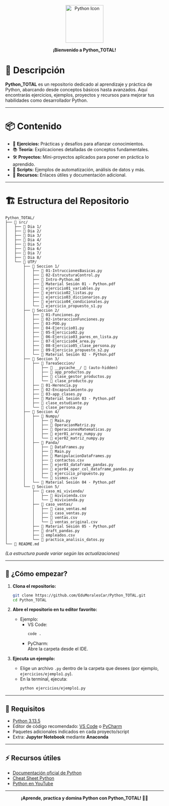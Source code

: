
<p align="center">
  <img src="https://cdn.jsdelivr.net/gh/devicons/devicon/icons/python/python-original.svg" alt="Python Icon" width="120">
</p>

<p align="center">
  <b>¡Bienvenido a Python_TOTAL!</b>
</p>

# 🚀 Descripción

**Python_TOTAL** es un repositorio dedicado al aprendizaje y práctica de Python, abarcando desde conceptos básicos hasta avanzados. Aquí encontrarás ejercicios, ejemplos, proyectos y recursos para mejorar tus habilidades como desarrollador Python.

---

# 📦 Contenido

- 📝 **Ejercicios:** Prácticas y desafíos para afianzar conocimientos.
- 📚 **Teoría:** Explicaciones detalladas de conceptos fundamentales.
- 🛠️ **Proyectos:** Mini-proyectos aplicados para poner en práctica lo aprendido.
- 🧪 **Scripts:** Ejemplos de automatización, análisis de datos y más.
- 🔗 **Recursos:** Enlaces útiles y documentación adicional.

---

# 🏗️ Estructura del Repositorio

```
Python_TOTAL/
├── 📁 src/
│   ├── 📁 Dia 1/
│   ├── 📁 Dia 2/
│   ├── 📁 Dia 3/
│   ├── 📁 Dia 4/
│   ├── 📁 Dia 5/
│   ├── 📁 Dia 6/
│   ├── 📁 Dia 7/
│   ├── 📁 Dia 8/
│   └── 📁 UTP/
│       ├── 📁 Seccion 1/
│       │   ├── 🐍 01-IntruccionesBasicas.py
│       │   ├── 🐍 02-EstrucuturaControl.py
│       │   ├── 📝 Intro-Python.md
│       │   ├── 📕 Material Sesión 01 - Python.pdf
│       │   ├── 🐍 ejercicio01_variables.py
│       │   ├── 🐍 ejercicio02_listas.py
│       │   ├── 🐍 ejercicio03_diccionarios.py
│       │   ├── 🐍 ejercicio04_condicionales.py
│       │   └── 🐍 ejercicio_propuesto_s1.py
│       ├── 📁 Seccion 2/
│       │   ├── 🐍 01-Funciones.py
│       │   ├── 🐍 02-interaccionFunciones.py
│       │   ├── 🐍 03-POO.py
│       │   ├── 🐍 04-Ejercicio01.py
│       │   ├── 🐍 05-Ejercicio02.py
│       │   ├── 🐍 06-Ejercicio03_pares_en_lista.py
│       │   ├── 🐍 07-Ejercicio04_area.py
│       │   ├── 🐍 08-Ejercicio05_clase_persona.py
│       │   ├── 🐍 09-Ejercicio_propuesto_s2.py
│       │   └── 📕 Material Sesión 02 - Python.pdf
│       ├── 📁 Seccion 3/
│       │   ├── 📁 TareaSeccion/
│       │   │   ├── 📁 __pycache__/ 🚫 (auto-hidden)
│       │   │   ├── 🐍 app_productos.py
│       │   │   ├── 🐍 clase_gestor_productos.py
│       │   │   └── 🐍 clase_producto.py
│       │   ├── 🐍 01-Herencia.py
│       │   ├── 🐍 02-Encapsulamiento.py
│       │   ├── 🐍 03-app_clases.py
│       │   ├── 📕 Material Sesión 03 - Python.pdf
│       │   ├── 🐍 clase_estudiante.py
│       │   └── 🐍 clase_persona.py
│       ├── 📁 Seccion 4/
│       │   ├── 📁 Numpy/
│       │   │   ├── 🐍 Main.py
│       │   │   ├── 🐍 OperacionMatriz.py
│       │   │   ├── 🐍 OperacionesMatematicas.py
│       │   │   ├── 🐍 ejer01_array_numpy.py
│       │   │   └── 🐍 ejer02_matriz_numpy.py
│       │   ├── 📁 Panda/
│       │   │   ├── 🐍 DataFrames.py
│       │   │   ├── 🐍 Main.py
│       │   │   ├── 🐍 ManipulacionDataFrames.py
│       │   │   ├── 📄 contactos.csv
│       │   │   ├── 🐍 ejer03_dataframe_pandas.py
│       │   │   ├── 🐍 ejer04_oper_col_dataframe_pandas.py
│       │   │   ├── 🐍 ejercicio_propuesto.py
│       │   │   └── 📄 sismos.csv
│       │   └── 📕 Material Sesión 04 - Python.pdf
│       └── 📁 Seccion 5/
│           ├── 📁 caso_mi_vivienda/
│           │   ├── 📄 mivivienda.csv
│           │   └── 🐍 mivivienda.py
│           ├── 📁 caso_ventas/
│           │   ├── 📝 caso_ventas.md
│           │   ├── 🐍 caso_ventas.py
│           │   ├── 📄 ventas.csv
│           │   └── 📄 ventas_original.csv
│           ├── 📕 Material Sesión 05 - Python.pdf
│           ├── 🐍 draft_pandas.py
│           ├── 📄 empleados.csv
│           └── 🐍 practica_analisis_datos.py
└── 📖 README.md
```
*(La estructura puede variar según las actualizaciones)*

---

## 🏁 ¿Cómo empezar?

1. **Clona el repositorio:**
   ```bash
   git clone https://github.com/EduMoralesCar/Python_TOTAL.git
   cd Python_TOTAL
   ```

2. **Abre el repositorio en tu editor favorito:**
   - Ejemplo:  
     - VS Code:  
       ```bash
       code .
       ```
     - PyCharm:  
       Abre la carpeta desde el IDE.

3. **Ejecuta un ejemplo:**
   - Elige un archivo `.py` dentro de la carpeta que desees (por ejemplo, `ejercicios/ejemplo1.py`).
   - En la terminal, ejecuta:
     ```bash
     python ejercicios/ejemplo1.py
     ```

---

## 📖 Requisitos
- [Python 3.13.5](https://www.python.org/downloads/)
- Editor de código recomendado: [VS Code](https://code.visualstudio.com/) o [PyCharm](https://www.jetbrains.com/pycharm/)
- Paquetes adicionales indicados en cada proyecto/script
- Extra: **Jupyter Notebook** mediante **Anaconda**


---

## ⚡ Recursos útiles

- [Documentación oficial de Python](https://docs.python.org/3/)
- [Cheat Sheet Python](https://www.pythoncheatsheet.org/)
- [Python en YouTube](https://www.youtube.com/results?search_query=python+tutorial)

---

<p align="center">
  <b>¡Aprende, practica y domina Python con Python_TOTAL! 🐍🚀</b>
</p>



